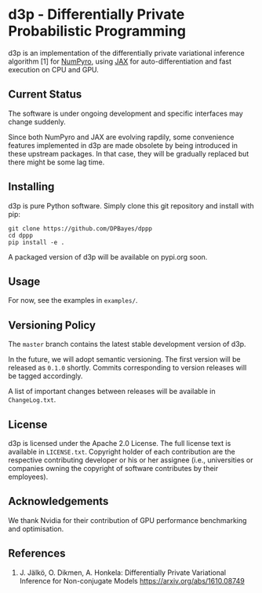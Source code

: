 # d3p - Differentially Private Probabilistic Programming

d3p is an implementation of the differentially private variational inference algorithm [1] for [NumPyro](https://github.com/pyro-ppl/numpyro), using [JAX](https://github.com/google/jax/) for auto-differentiation and fast execution on CPU and GPU.

## Current Status

The software is under ongoing development and specific interfaces may change suddenly.

Since both NumPyro and JAX are evolving rapdily, some convenience features implemented in d3p are made obsolete by being introduced in these upstream packages. In that case, they will be gradually replaced but there might be some lag time.

## Installing

d3p is pure Python software. Simply clone this git repository and install with pip:
```
git clone https://github.com/DPBayes/dppp
cd dppp
pip install -e .
```

A packaged version of d3p will be available on pypi.org soon.

## Usage

For now, see the examples in `examples/`.

## Versioning Policy

The `master` branch contains the latest stable development version of d3p.

In the future, we will adopt semantic versioning. The first version will be released as `0.1.0` shortly. Commits corresponding to version releases will be tagged accordingly.

A list of important changes between releases will be available in `ChangeLog.txt`.

## License

d3p is licensed under the Apache 2.0 License. The full license text is available
in `LICENSE.txt`. Copyright holder of each contribution are the respective
contributing developer or his or her assignee (i.e., universities or companies
owning the copyright of software contributes by their employees).

## Acknowledgements

We thank Nvidia for their contribution of GPU performance benchmarking and optimisation.

## References

1. J. Jälkö, O. Dikmen, A. Honkela:
Differentially Private Variational Inference for Non-conjugate Models
https://arxiv.org/abs/1610.08749